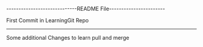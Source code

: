 -----------------------------README File-----------------------

First Commit in LearningGit Repo

----------------------------------------------------------------
Some additional Changes to learn pull and merge
